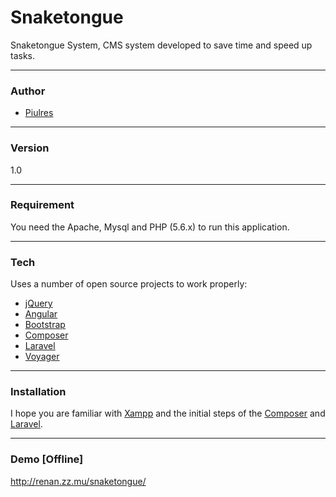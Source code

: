 # Snaketongue
Snaketongue System, CMS system developed to save time and speed up tasks.

----
### Author
* [Piulres]

----
### Version
1.0

----
### Requirement
You need the Apache, Mysql and PHP (5.6.x) to run this application.

----
### Tech
Uses a number of open source projects to work properly:

* [jQuery]
* [Angular]
* [Bootstrap]
* [Composer]
* [Laravel]
* [Voyager]

----
### Installation
I hope you are familiar with [Xampp](https://www.apachefriends.org/pt_br/index.html) and the initial steps of the [Composer](https://scotch.io/tutorials/a-beginners-guide-to-composer) and [Laravel](http://www.darwinbiler.com/how-to-install-laravel-on-wamp-for-beginners/).

----
### Demo [Offline]
http://renan.zz.mu/snaketongue/

   [Piulres]: <https://github.com/Piulres/>
   [Composer]: <https://getcomposer.org/>
   [jQuery]: <http://jquery.com/>
   [Angular]: <https://angularjs.org/>
   [Laravel]: <https://laravel.com/>
   [Bootstrap]: <http://getbootstrap.com/>
   [Voyager]: <https://the-control-group.github.io/voyager/>